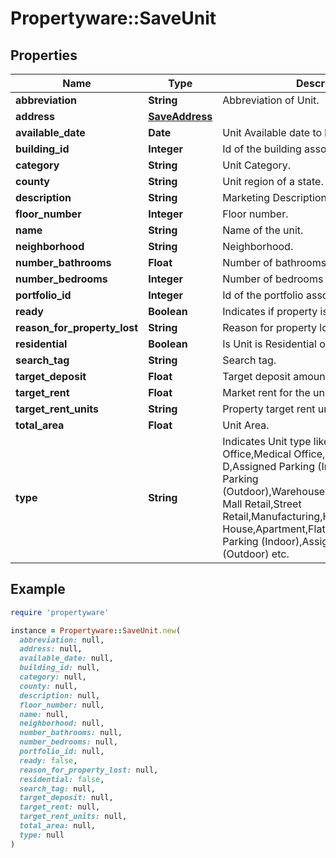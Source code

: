 # Propertyware::SaveUnit

## Properties

| Name | Type | Description | Notes |
| ---- | ---- | ----------- | ----- |
| **abbreviation** | **String** | Abbreviation of Unit. |  |
| **address** | [**SaveAddress**](SaveAddress.md) |  | [optional] |
| **available_date** | **Date** | Unit Available date to lease. | [optional] |
| **building_id** | **Integer** | Id of the building associated with this unit. |  |
| **category** | **String** | Unit Category. |  |
| **county** | **String** | Unit region of a state. | [optional] |
| **description** | **String** | Marketing Description. | [optional] |
| **floor_number** | **Integer** | Floor number. | [optional] |
| **name** | **String** | Name of the unit. |  |
| **neighborhood** | **String** | Neighborhood. | [optional] |
| **number_bathrooms** | **Float** | Number of bathrooms in the unit. | [optional] |
| **number_bedrooms** | **Integer** | Number of bedrooms in the unit. | [optional] |
| **portfolio_id** | **Integer** | Id of the portfolio associated with this unit. |  |
| **ready** | **Boolean** | Indicates if property is ready to be leased. | [optional] |
| **reason_for_property_lost** | **String** | Reason for property lost. | [optional] |
| **residential** | **Boolean** | Is Unit is Residential or Commercial. | [optional] |
| **search_tag** | **String** | Search tag. | [optional] |
| **target_deposit** | **Float** | Target deposit amount. | [optional] |
| **target_rent** | **Float** | Market rent for the unit. | [optional] |
| **target_rent_units** | **String** | Property target rent units. | [optional] |
| **total_area** | **Float** | Unit Area. | [optional] |
| **type** | **String** | Indicates Unit type like Business Office,Medical Office,Showroom,R  and  D,Assigned Parking (Indoor),Assigned Parking (Outdoor),Warehouse,Restaurant,Shopping Mall Retail,Street Retail,Manufacturing,House,Town House,Apartment,Flat,Studio,Loft,Assigned Parking (Indoor),Assigned Parking (Outdoor) etc. |  |

## Example

```ruby
require 'propertyware'

instance = Propertyware::SaveUnit.new(
  abbreviation: null,
  address: null,
  available_date: null,
  building_id: null,
  category: null,
  county: null,
  description: null,
  floor_number: null,
  name: null,
  neighborhood: null,
  number_bathrooms: null,
  number_bedrooms: null,
  portfolio_id: null,
  ready: false,
  reason_for_property_lost: null,
  residential: false,
  search_tag: null,
  target_deposit: null,
  target_rent: null,
  target_rent_units: null,
  total_area: null,
  type: null
)
```

